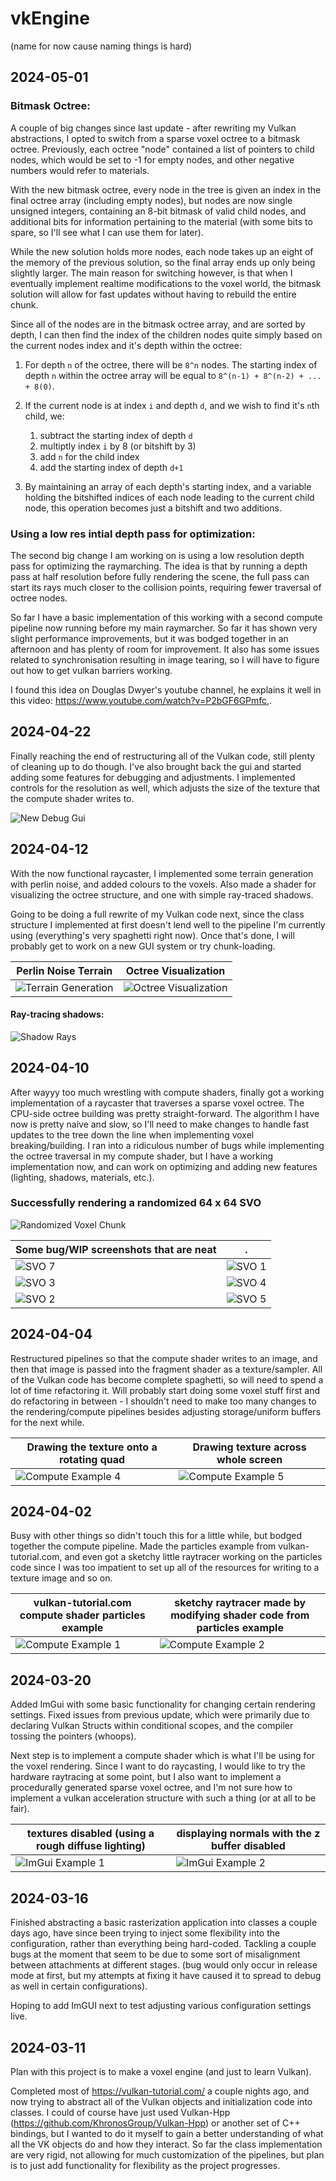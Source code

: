 # vkEngine

(name for now cause naming things is hard)

## 2024-05-01

### Bitmask Octree:

A couple of big changes since last update - after rewriting my Vulkan abstractions, I opted to switch from a sparse voxel octree to a bitmask octree. Previously, each octree "node" contained a list of pointers to child nodes, which would be set to -1 for empty nodes, and other negative numbers would refer to materials.

With the new bitmask octree, every node in the tree is given an index in the final octree array (including empty nodes), but nodes are now single unsigned integers, containing an 8-bit bitmask of valid child nodes, and additional bits for information pertaining to the material (with some bits to spare, so I'll see what I can use them for later).

While the new solution holds more nodes, each node takes up an eight of the memory of the previous solution, so the final array ends up only being slightly larger. The main reason for switching however, is that when I eventually implement realtime modifications to the voxel world, the bitmask solution will allow for fast updates without having to rebuild the entire chunk.

Since all of the nodes are in the bitmask octree array, and are sorted by depth, I can then find the index of the children nodes quite simply based on the current nodes index and it's depth within the octree:

1. For depth `n` of the octree, there will be `8^n` nodes. The starting index of depth `n` within the octree array will be equal to `8^(n-1) + 8^(n-2) + ... + 8(0)`.

2. If the current node is at index `i` and depth `d`, and we wish to find it's `n`th child, we:

   1. subtract the starting index of depth `d`
   2. multiptly index `i` by 8 (or bitshift by 3)
   3. add `n` for the child index
   4. add the starting index of depth `d+1`

3. By maintaining an array of each depth's starting index, and a variable holding the bitshifted indices of each node leading to the current child node, this operation becomes just a bitshift and two additions.

### Using a low res intial depth pass for optimization:

The second big change I am working on is using a low resolution depth pass for optimizing the raymarching. The idea is that by running a depth pass at half resolution before fully rendering the scene, the full pass can start its rays much closer to the collision points, requiring fewer traversal of octree nodes.

So far I have a basic implementation of this working with a second compute pipeline now running before my main raymarcher. So far it has shown very slight performance improvements, but it was bodged together in an afternoon and has plenty of room for improvement. It also has some issues related to synchronisation resulting in image tearing, so I will have to figure out how to get vulkan barriers working.

I found this idea on Douglas Dwyer's youtube channel, he explains it well in this video: https://www.youtube.com/watch?v=P2bGF6GPmfc,.

## 2024-04-22

Finally reaching the end of restructuring all of the Vulkan code, still plenty of cleaning up to do though. I've also brought back the gui and started adding some features for debugging and adjustments. I implemented controls for the resolution as well, which adjusts the size of the texture that the compute shader writes to.

![New Debug Gui](readme/imgui3.png)

## 2024-04-12

With the now functional raycaster, I implemented some terrain generation with perlin noise, and added colours to the voxels. Also made a shader for visualizing the octree structure, and one with simple ray-traced shadows.

Going to be doing a full rewrite of my Vulkan code next, since the class structure I implemented at first doesn't lend well to the pipeline I'm currently using (everything's very spaghetti right now). Once that's done, I will probably get to work on a new GUI system or try chunk-loading.

| Perlin Noise Terrain                       | Octree Visualization                          |
| ------------------------------------------ | --------------------------------------------- |
| ![Terrain Generation](readme/terrain1.png) | ![Octree Visualization](readme/octreevis.png) |

#### Ray-tracing shadows:

![Shadow Rays](readme/shadows.gif)

## 2024-04-10

After wayyy too much wrestling with compute shaders, finally got a working implementation of a raycaster that traverses a sparse voxel octree. The CPU-side octree building was pretty straight-forward. The algorithm I have now is pretty naive and slow, so I'll need to make changes to handle fast updates to the tree down the line when implementing voxel breaking/building. I ran into a ridiculous number of bugs while implementing the octree traversal in my compute shader, but I have a working implementation now, and can work on optimizing and adding new features (lighting, shadows, materials, etc.).

### Successfully rendering a randomized 64 x 64 SVO

![Randomized Voxel Chunk](readme/SVO6.png)

| Some bug/WIP screenshots that are neat | .                         |
| -------------------------------------- | ------------------------- |
| ![SVO 7](readme/SVO7.png)              | ![SVO 1](readme/SVO1.png) |
| ![SVO 3](readme/SVO3.png)              | ![SVO 4](readme/SVO4.png) |
| ![SVO 2](readme/SVO2.png)              | ![SVO 5](readme/SVO5.png) |

## 2024-04-04

Restructured pipelines so that the compute shader writes to an image, and then that image is passed into the fragment shader as a texture/sampler. All of the Vulkan code has become complete spaghetti, so will need to spend a lot of time refactoring it. Will probably start doing some voxel stuff first and do refactoring in between - I shouldn't need to make too many changes to the rendering/compute pipelines besides adjusting storage/uniform buffers for the next while.

| Drawing the texture onto a rotating quad  | Drawing texture across whole screen       |
| ----------------------------------------- | ----------------------------------------- |
| ![Compute Example 4](readme/compute4.png) | ![Compute Example 5](readme/compute3.png) |

## 2024-04-02

Busy with other things so didn't touch this for a little while, but bodged together the compute pipeline. Made the particles example from vulkan-tutorial.com, and even got a sketchy little raytracer working on the particles code since I was too impatient to set up all of the resources for writing to a texture image and so on.

| vulkan-tutorial.com compute shader particles example | sketchy raytracer made by modifying shader code from particles example |
| ---------------------------------------------------- | ---------------------------------------------------------------------- |
| ![Compute Example 1](readme/compute1.png)            | ![Compute Example 2](readme/compute2.png)                              |

## 2024-03-20

Added ImGui with some basic functionality for changing certain rendering settings. Fixed issues from previous update, which were primarily due to declaring Vulkan Structs within conditional scopes, and the compiler tossing the pointers (whoops).

Next step is to implement a compute shader which is what I'll be using for the voxel rendering. Since I want to do raycasting, I would like to try the hardware raytracing at some point, but I also want to implement a procedurally generated sparse voxel octree, and I'm not sure how to implement a vulkan acceleration structure with such a thing (or at all to be fair).

| textures disabled (using a rough diffuse lighting) | displaying normals with the z buffer disabled |
| -------------------------------------------------- | --------------------------------------------- |
| ![ImGui Example 1](readme/imgui1.png)              | ![ImGui Example 2](readme/imgui2.png)         |

## 2024-03-16

Finished abstracting a basic rasterization application
into classes a couple days ago, have since been trying
to inject some flexibility into the configuration,
rather than everything being hard-coded. Tackling a
couple bugs at the moment that seem to be due to some
sort of misalignment between attachments at different stages.
(bug would only occur in release mode at first, but my attempts
at fixing it have caused it to spread to debug as well
in certain configurations).

Hoping to add ImGUI next to test adjusting various
configuration settings live.

## 2024-03-11

Plan with this project is to make a voxel engine
(and just to learn Vulkan).

Completed most of https://vulkan-tutorial.com/ a
couple nights ago, and now trying to abstract
all of the Vulkan objects and initialization
code into classes. I could of course have just
used Vulkan-Hpp (https://github.com/KhronosGroup/Vulkan-Hpp)
or another set of C++ bindings, but I wanted
to do it myself to gain a better understanding
of what all the VK objects do and how they
interact. So far the class implementation are
very rigid, not allowing for much customization
of the pipelines, but plan is to just add
functionality for flexibility as the project
progresses.
